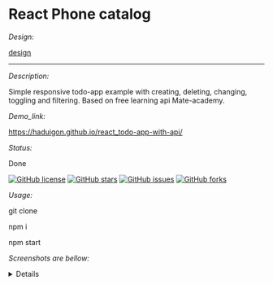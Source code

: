 # React Phone catalog

_Design:_

[design](https://www.figma.com/file/uEetgWenSRxk9jgiym6Yzp/Phone-catalog-redesign?node-id=1%3A2)

---

_Description:_

Simple responsive todo-app example with creating, deleting, changing, toggling and filtering. Based on free learning api Mate-academy.

_Demo_link:_  

https://haduigon.github.io/react_todo-app-with-api/

_Status:_  

Done

[![GitHub license](https://img.shields.io/github/license/haduigon/fb_horo_chat_landing)](https://github.com/haduigon/fb_horo_chat_landing/blob/master/LICENSE)
[![GitHub stars](https://img.shields.io/github/stars/haduigon/fb_horo_chat_landing)](https://github.com/haduigon/fb_horo_chat_landing/stargazers)
[![GitHub issues](https://img.shields.io/github/issues/haduigon/fb_horo_chat_landing)](https://github.com/haduigon/fb_horo_chat_landing/issues)
[![GitHub forks](https://img.shields.io/github/forks/haduigon/fb_horo_chat_landing)](https://github.com/haduigon/fb_horo_chat_landing/network)

_Usage:_   

git clone

npm i

npm start

_Screenshots are bellow:_  

<details>
  <img width="1792" alt="Screenshot 2024-06-05 at 16 57 59" src="https://github.com/haduigon/react_todo-app-with-api/assets/20277989/35968918-5048-40c5-ac2f-f1ab4d32f364">
</details>

